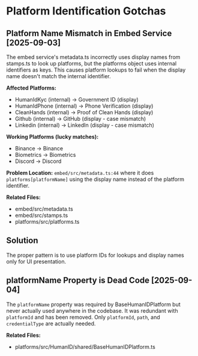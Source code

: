 # Platform Identification Gotchas

## Platform Name Mismatch in Embed Service [2025-09-03]

The embed service's metadata.ts incorrectly uses display names from stamps.ts to look up platforms, but the platforms object uses internal identifiers as keys. This causes platform lookups to fail when the display name doesn't match the internal identifier.

**Affected Platforms:**
- HumanIdKyc (internal) → Government ID (display)
- HumanIdPhone (internal) → Phone Verification (display)
- CleanHands (internal) → Proof of Clean Hands (display)
- Github (internal) → GitHub (display - case mismatch)
- Linkedin (internal) → LinkedIn (display - case mismatch)

**Working Platforms (lucky matches):**
- Binance → Binance
- Biometrics → Biometrics
- Discord → Discord

**Problem Location:** `embed/src/metadata.ts:44` where it does `platforms[platformName]` using the display name instead of the platform identifier.

**Related Files:**
- embed/src/metadata.ts
- embed/src/stamps.ts
- platforms/src/platforms.ts

## Solution
The proper pattern is to use platform IDs for lookups and display names only for UI presentation.

## platformName Property is Dead Code [2025-09-04]

The `platformName` property was required by BaseHumanIDPlatform but never actually used anywhere in the codebase. It was redundant with `platformId` and has been removed. Only `platformId`, `path`, and `credentialType` are actually needed.

**Related Files:**
- platforms/src/HumanID/shared/BaseHumanIDPlatform.ts